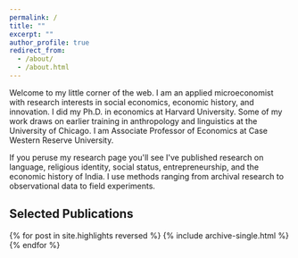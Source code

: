```yaml
---
permalink: /
title: ""
excerpt: ""
author_profile: true
redirect_from: 
  - /about/
  - /about.html
---
```


Welcome to my little corner of the web. I am an applied microeconomist with research interests in social economics, economic history, and innovation. I did my Ph.D. in economics at Harvard University. Some of my work draws on earlier training in anthropology and linguistics at the University of Chicago. I am Associate Professor of Economics at Case Western Reserve University.

If you peruse my research page you'll see I've published research on language, religious identity, social status, entrepreneurship, and the economic history of India. I use methods ranging from archival research to observational data to field experiments. 

Selected Publications
--------

{% for post in site.highlights reversed %}
  {% include archive-single.html %}
{% endfor %}